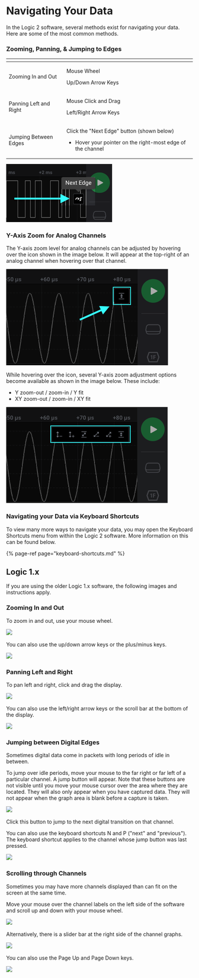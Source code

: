 # Navigating Your Data

In the Logic 2 software, several methods exist for navigating your data. Here are some of the most common methods.

### Zooming, Panning, & Jumping to Edges

<table>
  <thead>
    <tr>
      <th style="text-align:left"></th>
      <th style="text-align:left"></th>
    </tr>
  </thead>
  <tbody>
    <tr>
      <td style="text-align:left">Zooming In and Out</td>
      <td style="text-align:left">
        <p>Mouse Wheel</p>
        <p>Up/Down Arrow Keys</p>
      </td>
    </tr>
    <tr>
      <td style="text-align:left">Panning Left and Right</td>
      <td style="text-align:left">
        <p>Mouse Click and Drag</p>
        <p>Left/Right Arrow Keys</p>
      </td>
    </tr>
    <tr>
      <td style="text-align:left">Jumping Between Edges</td>
      <td style="text-align:left">
        <p>Click the &quot;Next Edge&quot; button (shown below)</p>
        <ul>
          <li>Hover your pointer on the right-most edge of the channel</li>
        </ul>
      </td>
    </tr>
  </tbody>
</table>

![&quot;Next Edge&quot; button](../../.gitbook/assets/screen-shot-2021-02-10-at-5.25.27-pm%20%282%29.png)

### Y-Axis Zoom for Analog Channels

The Y-axis zoom level for analog channels can be adjusted by hovering over the icon shown in the image below. It will appear at the top-right of an analog channel when hovering over that channel.

![Y-Axis icon at the top right of an analog channel](../../.gitbook/assets/screen-shot-2021-08-16-at-6.35.06-pm.png)

While hovering over the icon, several Y-axis zoom adjustment options become available as shown in the image below. These include:

* Y zoom-out / zoom-in / Y fit
* XY zoom-out / zoom-in / XY fit

![Y-axis zoom options](../../.gitbook/assets/screen-shot-2021-08-16-at-6.28.50-pm.png)

### Navigating your Data via Keyboard Shortcuts

To view many more ways to navigate your data, you may open the Keyboard Shortcuts menu from within the Logic 2 software. More information on this can be found below.

{% page-ref page="keyboard-shortcuts.md" %}



## Logic 1.x

If you are using the older Logic 1.x software, the following images and instructions apply.

### **Zooming In and Out**

To zoom in and out, use your mouse wheel.

![](https://trello-attachments.s3.amazonaws.com/57215c93d776ced6a7215d8a/249x283/2008f4ef03753ebbe6a282018f06dbe5/scroll_wheel.png)

You can also use the up/down arrow keys or the plus/minus keys.

![](https://trello-attachments.s3.amazonaws.com/57215c93d776ced6a7215d8a/273x188/a9bac0dbe79f297950035a106b0eefbf/up_down_buttons.png)

### **Panning Left and Right**

To pan left and right, click and drag the display.

![](https://trello-attachments.s3.amazonaws.com/57215c93d776ced6a7215d8a/437x341/e0963c9cf75cf6a06be4805850c0f65a/drag_left_right.png)

You can also use the left/right arrow keys or the scroll bar at the bottom of the display.

![](https://trello-attachments.s3.amazonaws.com/57215c93d776ced6a7215d8a/273x188/87df6478443d7b156737342fa1a7e6ce/left_right_buttons.png)

### **Jumping between Digital Edges**

Sometimes digital data come in packets with long periods of idle in between.

To jump over idle periods, move your mouse to the far right or far left of a particular channel. A jump button will appear. Note that these buttons are not visible until you move your mouse cursor over the area where they are located. They will also only appear when you have captured data. They will not appear when the graph area is blank before a capture is taken.

![](https://trello-attachments.s3.amazonaws.com/57215c93d776ced6a7215d8a/510x151/c1748c9fa5ee0223a5b0782f786abd24/jump_buttons.png)

Click this button to jump to the next digital transition on that channel.

You can also use the keyboard shortcuts N and P \("next" and "previous"\). The keyboard shortcut applies to the channel whose jump button was last pressed.

![](https://trello-attachments.s3.amazonaws.com/57215c93d776ced6a7215d8a/420x295/95f1512239d9b22d4ad60a3471fb36cd/next_previous_keys.png)

### **Scrolling through Channels**

Sometimes you may have more channels displayed than can fit on the screen at the same time.

Move your mouse over the channel labels on the left side of the software and scroll up and down with your mouse wheel.

![](https://trello-attachments.s3.amazonaws.com/57215c93d776ced6a7215d8a/582x421/ee64d2010497becae659f47e96c0b106/scroll_channels.png)

Alternatively, there is a slider bar at the right side of the channel graphs.

![](https://trello-attachments.s3.amazonaws.com/57215c93d776ced6a7215d8a/115x427/447ed7ae2978028dbc08eca2674b4407/slider_bar.png)

You can also use the Page Up and Page Down keys.

![](https://trello-attachments.s3.amazonaws.com/57215c93d776ced6a7215d8a/413x273/23cfe0e0b5c6d37bcae1cfa2ba411d76/page_up_page_down.png)

